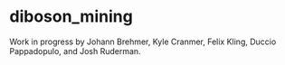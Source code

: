 # diboson_mining

Work in progress by Johann Brehmer, Kyle Cranmer, Felix Kling, Duccio Pappadopulo, and Josh Ruderman.
